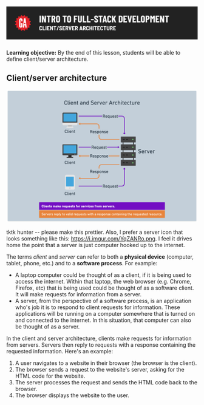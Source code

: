 # ![[Intro to Full Stack Development] - Client/Server Architecture](./assets/hero.png)

**Learning objective:** By the end of this lesson, students will be able to define client/server architecture. 

## Client/server architecture

![Client/server architecture cycle](./assets/originals/client-server-architecture.png)

tktk hunter -- please make this prettier.  Also, I prefer a server icon that looks something like this: https://i.imgur.com/YqZANRo.png.  I feel it drives home the point that a server is just computer hooked up to the internet.

The terms *client* and *server* can refer to both a **physical device** (computer, tablet, phone, etc.) and to a **software process**. For example:

- A laptop computer could be thought of as a client, if it is being used to access the internet.  Within that laptop, the web browser (e.g. Chrome, Firefox, etc) that is being used could be thought of as a software client.  It will make requests for information from a server.
- A server, from the perspective of a software process, is an application who's job it is to respond to client requests for information.  These applications will be running on a computer somewhere that is turned on and connected to the internet.  In this situation, that computer can also be thought of as a server.

In the client and server architecture, clients make requests for information from servers. Servers then reply to requests with a response containing the requested information.  Here's an example:

1. A user navigates to a website in their browser (the browser is the client).
2. The browser sends a request to the website's server, asking for the HTML code for the website.
3. The server processes the request and sends the HTML code back to the browser.
4. The browser displays the website to the user.